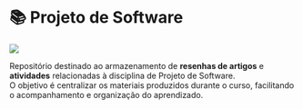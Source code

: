 # 📚 Projeto de Software

<div>
<img src="Gif-git.gif"  align="center" style="width: 100% alt="Descrição do gif" />
</div>

Repositório destinado ao armazenamento de **resenhas de artigos** e **atividades** relacionadas à disciplina de Projeto de Software.  
O objetivo é centralizar os materiais produzidos durante o curso, facilitando o acompanhamento e organização do aprendizado.

